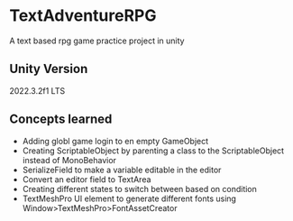 # TextAdventureRPG
A text based rpg game practice project in unity

## Unity Version
2022.3.2f1 LTS

## Concepts learned
- Adding globl game login to en empty GameObject
- Creating ScriptableObject by parenting a class to the ScriptableObject instead of MonoBehavior
- SerializeField to make a variable editable in the editor
- Convert an editor field to TextArea
- Creating different states to switch between based on condition
- TextMeshPro UI element to generate different fonts using Window>TextMeshPro>FontAssetCreator
